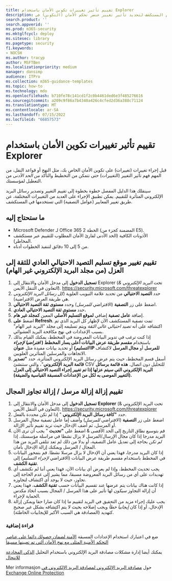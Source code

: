 ```yaml
---
title: تقييم تأثير تغييرات تكوين الأمان باستخدام Explorer
description: أمثلة وإرشادات حول استخدام المستكشف لتحديد تأثير تغيير عنصر تحكم الأمان (التكوين) في Microsoft Defender لـ Office 365
search.product: ''
search.appverid: ''
ms.prod: m365-security
ms.mktglfcycl: deploy
ms.sitesec: library
ms.pagetype: security
f1.keywords:
- NOCSH
ms.author: tracyp
author: MSFTBen
ms.localizationpriority: medium
manager: dansimp
audience: ITPro
ms.collection: m365-guidance-templates
ms.topic: how-to
ms.technology: mdo
ms.openlocfilehash: b710fe78c141cd1f2c0b4461ded6e3f485276616
ms.sourcegitcommit: a209c9f86a7b4340a426c4cfed2d36a388c71124
ms.translationtype: MT
ms.contentlocale: ar-SA
ms.lasthandoff: 07/15/2022
ms.locfileid: "66857573"
---
```

# <a name="assess-the-impact-of-security-configuration-changes-with-explorer"></a>تقييم تأثير تغييرات تكوين الأمان باستخدام Explorer

قبل إجراء تغييرات (تغييرات) على تكوين الأمان الخاص بك، مثل النهج أو قواعد النقل، من المهم فهم تأثير التغيير (التغييرات) حتى تتمكن من التخطيط والتأكد *من الحد الأدنى* من التعطيل لمؤسستك.

سينقلك هذا الدليل المفصل خطوة بخطوة إلى تقييم التغيير وتصدير رسائل البريد الإلكتروني المتأثرة للتقييم. يمكن تطبيق الإجراء على العديد من التغييرات المختلفة، عن طريق تغيير المعايير (عوامل التصفية) التي تستخدمها في المستكشف.

## <a name="what-youll-need"></a>ما ستحتاج إليه

- Microsoft Defender لـ Office 365 الخطة 2 (المضمنة كجزء من E5).
- الأذونات الكافية (الحد الأدنى لقارئ الأمان المطلوب للتقييم عبر مستكشف المخاطر).
- من 5 إلى 10 دقائق لتنفيذ الخطوات أدناه.

## <a name="assess-changing-normal-confidence-phish-delivery-location-to-quarantine-from-the-junk-email-folder"></a>تقييم تغيير موقع تسليم التصيد الاحتيالي العادي للثقة إلى العزل (من مجلد البريد الإلكتروني غير الهام)

1. **تسجيل الدخول** إلى مدخل الأمان والانتقال إلى Explorer (تحت *البريد الإلكتروني & التعاون* في التنقل الأيمن). <https://security.microsoft.com/threatexplorer>
1. حدد **التصيد الاحتيالي** من تحديد علامة التبويب العلوية (*كل رسائل البريد الإلكتروني* هي طريقة العرض الافتراضية).
1. اضغط على زر **التصفية** (الافتراضي *للمرسل*) وحدد **مستوى ثقة التصيد الاحتيالي**.
1. حدد **مستوى ثقة التصيد الاحتيالي** **العادي.**
1. إضافة **عامل تصفية** إضافي **لموقع التسليم الأصلي** المعين **كمجلد غير هام**.
1. اضغط **على Refresh**. تمت تصفية المستكشف الآن لإظهار كل البريد الذي تم اكتشافه على أنه *تصيد احتيالي عالي الثقة* ويتم تسليمه إلى مجلد "البريد غير الهام" بسبب الإعدادات في نهج مكافحة البريد العشوائي.
1. إذا كنت ترغب في تدوير البيانات المعروضة في المخطط، يمكنك القيام بذلك باستخدام **مقسم طريقة عرض البيانات أعلى يسار المخطط ( *افتراضيا لإجراء التسليم*)** أو تحديد بيانات مفيدة مثل **عنوان IP للمرسل** أو **مجال المرسل** لاكتشاف الاتجاهات والمرسلين المتأثرين العلويين.
1. أسفل قسم المخطط، حيث يتم عرض رسائل البريد الإلكتروني المتأثرة، حدد **"تصدير قائمة البريد الإلكتروني**"، والتي ستنشئ CSV للتحليل دون اتصال. **هذه قائمة برسائل البريد الإلكتروني التي سيتم عزلها إذا تم تغيير إجراء التصيد الاحتيالي إلى العزل (التغيير الموصى به لكل من الإعدادات المسبقة القياسية والضيقة).**

## <a name="assess-removing-a-sender--domain-override-removal"></a>تقييم إزالة إزالة مرسل / إزالة تجاوز المجال

1. **تسجيل الدخول** إلى مدخل الأمان والانتقال إلى **Explorer** (تحت البريد الإلكتروني & التعاون في التنقل الأيمن). <https://security.microsoft.com/threatexplorer>
1. حدد **"كافة رسائل البريد الإلكتروني** " إذا لم تكن محددة بالفعل.
1. اضغط على زر **التصفية** (الافتراضي *للمرسل*) وأضف إما عامل تصفية مجال المرسل أو المرسل، ثم أضف الإدخال حيث تريد تقييم تأثير الإزالة.
1. قم بتوسيع نطاق التاريخ إلى الحد الأقصى & اضغط على **"تحديث** " يجب أن ترى الآن البريد مدرجا إذا كان مجال الإرسال/المرسل لا يزال نشطا في مراسلة مؤسستك. إذا *لم تكن* بحاجة إلى تعديل عامل التصفية، أو بدلا من ذلك لم تعد تتلقى البريد من هذا المجال / المرسل ويمكنك إزالة الإدخال بأمان.
1. إذا كان البريد مدرجا، فهذا يعني أن الإدخال لا يزال مرسلا نشطا. قم بتمحور البيانات في المخطط باستخدام مقسم طريقة عرض البيانات (الافتراضي *لإجراء التسليم*) إلى **تقنية الكشف**.
1. يجب تحديث المخطط، وإذا لم يعرض أي بيانات الآن، فهذا يعني أننا لم نكتشف أي تهديدات على أي من رسائل البريد المعروضة مسبقا، مما يشير إلى عدم الحاجة إلى تجاوز، حيث لا يوجد أي اكتشاف لتجاوزه.
1. إذا كانت هناك بيانات يتم عرضها عند تقسيم البيانات حسب **تقنية الكشف**، فهذا يعني أن إزالة التجاوز *سيكون* لها تأثير على هذا المرسل / المجال بسبب اتخاذ مكدس الحماية لإجراء.
1. يجب عليك إجراء مزيد من التحقيق في البريد لتقييم ما إذا كان ضارا حقا ويمكن إزالة الإدخال، أو إذا كان *إيجابيا خطأ* ويجب إصلاحه بحيث لا يتم اكتشافه بشكل غير صحيح كتهديد (المصادقة هي السبب الأكبر للإيجابيات الخاطئة).

### <a name="further-reading"></a>قراءة إضافية

ضع في اعتبارك استخدام الإعدادات المسبقة [الآمنة لضمان حصولك دائما على عناصر التحكم الأمنية المثلى مع نهج الأمان التي تم تعيينها مسبقا](/microsoft-365/security/office-365-security/step-by-step-guides/ensuring-you-always-have-the-optimal-security-controls-with-preset-security-policies)

يمكنك أيضا إدارة مشكلات مصادقة البريد الإلكتروني باستخدام التحليل [الذكي المخادعة للانتحال](/microsoft-365/security/office-365-security/learn-about-spoof-intelligence)

Mer informasjon حول [مصادقة البريد الإلكتروني لمصادقة البريد الإلكتروني في Exchange Online Protection](/microsoft-365/security/office-365-security/email-validation-and-authentication)
